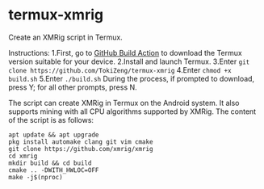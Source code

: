 # termux-xmrig
Create an XMRig script in Termux.

Instructions:
1.First, go to [GitHub Build Action](https://github.com/termux/termux-app/actions/runs/7378253068) to download the Termux version suitable for your device.
2.Install and launch Termux.
3.Enter `git clone https://github.com/TokiZeng/termux-xmrig`
4.Enter `chmod +x build.sh`
5.Enter `./build.sh`
During the process, if prompted to download, press Y; for all other prompts, press N.

The script can create XMRig in Termux on the Android system. It also supports mining with all CPU algorithms supported by XMRig. The content of the script is as follows:
```
apt update && apt upgrade
pkg install automake clang git vim cmake
git clone https://github.com/xmrig/xmrig
cd xmrig
mkdir build && cd build
cmake .. -DWITH_HWLOC=OFF
make -j$(nproc)
```
